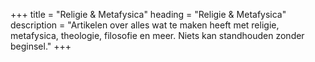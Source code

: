 +++
title       = "Religie & Metafysica"
heading     = "Religie & Metafysica"
description = "Artikelen over alles wat te maken heeft met religie, metafysica, theologie, filosofie en meer. Niets kan standhouden zonder beginsel."
+++
